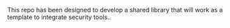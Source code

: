 This repo has been designed to develop a shared library that will work as a template to integrate security tools..

